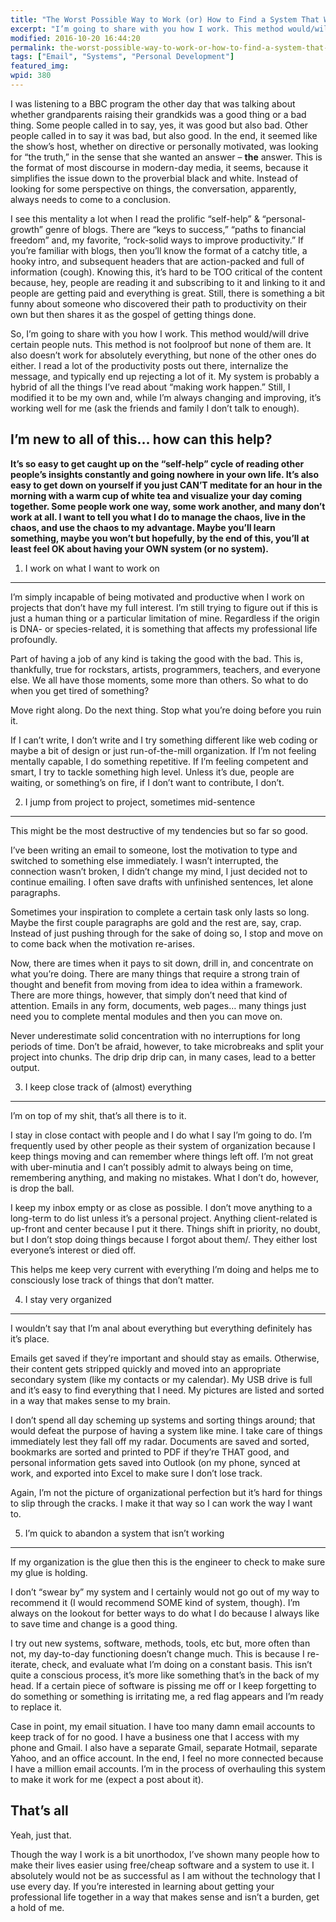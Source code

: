 ```yaml
---
title: "The Worst Possible Way to Work (or) How to Find a System That Works for You"
excerpt: "I’m going to share with you how I work. This method would/will drive certain people nuts. This method is not foolproof but none of them are."
modified: 2016-10-20 16:44:20
permalink: the-worst-possible-way-to-work-or-how-to-find-a-system-that-works-for-you/index.html
tags: ["Email", "Systems", "Personal Development"]
featured_img:
wpid: 380
---
```



I was listening to a BBC program the other day that was talking about whether grandparents raising their grandkids was a good thing or a bad thing. Some people called in to say, yes, it was good but also bad. Other people called in to say it was bad, but also good. In the end, it seemed like the show’s host, whether on directive or personally motivated, was looking for “the truth,” in the sense that she wanted an answer – **the** answer. This is the format of most discourse in modern-day media, it seems, because it simplifies the issue down to the proverbial black and white. Instead of looking for some perspective on things, the conversation, apparently, always needs to come to a conclusion.

I see this mentality a lot when I read the prolific “self-help” &amp; “personal-growth” genre of blogs. There are “keys to success,” “paths to financial freedom” and, my favorite, “rock-solid ways to improve productivity.” If you’re familiar with blogs, then you’ll know the format of a catchy title, a hooky intro, and subsequent headers that are action-packed and full of information (cough). Knowing this, it’s hard to be TOO critical of the content because, hey, people are reading it and subscribing to it and linking to it and people are getting paid and everything is great. Still, there is something a bit funny about someone who discovered their path to productivity on their own but then shares it as the gospel of getting things done.

So, I’m going to share with you how I work. This method would/will drive certain people nuts. This method is not foolproof but none of them are. It also doesn’t work for absolutely everything, but none of the other ones do either. I read a lot of the productivity posts out there, internalize the message, and typically end up rejecting a lot of it. My system is probably a hybrid of all the things I’ve read about “making work happen.” Still, I modified it to be my own and, while I’m always changing and improving, it’s working well for me (ask the friends and family I don’t talk to enough).

I’m new to all of this… how can this help?
------------------------------------------

**It’s so easy to get caught up on the “self-help” cycle of reading other people’s insights constantly and going nowhere in your own life. It’s also easy to get down on yourself if you just CAN’T meditate for an hour in the morning with a warm cup of white tea and visualize your day coming together. Some people work one way, some work another, and many don’t work at all. I want to tell you what I do to manage the chaos, live in the chaos, and use the chaos to my advantage. Maybe you’ll learn something, maybe you won’t but hopefully, by the end of this, you’ll at least feel OK about having your OWN system (or no system).**

1. I work on what I want to work on
-----------------------------------

I’m simply incapable of being motivated and productive when I work on projects that don’t have my full interest. I’m still trying to figure out if this is just a human thing or a particular limitation of mine. Regardless if the origin is DNA- or species-related, it is something that affects my professional life profoundly.

Part of having a job of any kind is taking the good with the bad. This is, thankfully, true for rockstars, artists, programmers, teachers, and everyone else. We all have those moments, some more than others. So what to do when you get tired of something?

Move right along. Do the next thing. Stop what you’re doing before you ruin it.

If I can’t write, I don’t write and I try something different like web coding or maybe a bit of design or just run-of-the-mill organization. If I’m not feeling mentally capable, I do something repetitive. If I’m feeling competent and smart, I try to tackle something high level. Unless it’s due, people are waiting, or something’s on fire, if I don’t want to contribute, I don’t.

2. I jump from project to project, sometimes mid-sentence
---------------------------------------------------------

This might be the most destructive of my tendencies but so far so good.

I’ve been writing an email to someone, lost the motivation to type and switched to something else immediately. I wasn’t interrupted, the connection wasn’t broken, I didn’t change my mind, I just decided not to continue emailing. I often save drafts with unfinished sentences, let alone paragraphs.

Sometimes your inspiration to complete a certain task only lasts so long. Maybe the first couple paragraphs are gold and the rest are, say, crap. Instead of just pushing through for the sake of doing so, I stop and move on to come back when the motivation re-arises.

Now, there are times when it pays to sit down, drill in, and concentrate on what you’re doing. There are many things that require a strong train of thought and benefit from moving from idea to idea within a framework. There are more things, however, that simply don’t need that kind of attention. Emails in any form, documents, web pages… many things just need you to complete mental modules and then you can move on.

Never underestimate solid concentration with no interruptions for long periods of time. Don’t be afraid, however, to take microbreaks and split your project into chunks. The drip drip drip can, in many cases, lead to a better output.

3. I keep close track of (almost) everything
--------------------------------------------

I’m on top of my shit, that’s all there is to it.

I stay in close contact with people and I do what I say I’m going to do. I’m frequently used by other people as their system of organization because I keep things moving and can remember where things left off. I’m not great with uber-minutia and I can’t possibly admit to always being on time, remembering anything, and making no mistakes. What I don’t do, however, is drop the ball.

I keep my inbox empty or as close as possible. I don’t move anything to a long-term to do list unless it’s a personal project. Anything client-related is up-front and center because I put it there. Things shift in priority, no doubt, but I don’t stop doing things because I forgot about them/. They either lost everyone’s interest or died off.

This helps me keep very current with everything I’m doing and helps me to consciously lose track of things that don’t matter.

4. I stay very organized
------------------------

I wouldn’t say that I’m anal about everything but everything definitely has it’s place.

Emails get saved if they’re important and should stay as emails. Otherwise, their content gets stripped quickly and moved into an appropriate secondary system (like my contacts or my calendar). My USB drive is full and it’s easy to find everything that I need. My pictures are listed and sorted in a way that makes sense to my brain.

I don’t spend all day scheming up systems and sorting things around; that would defeat the purpose of having a system like mine. I take care of things immediately lest they fall off my radar. Documents are saved and sorted, bookmarks are sorted and printed to PDF if they’re THAT good, and personal information gets saved into Outlook (on my phone, synced at work, and exported into Excel to make sure I don’t lose track.

Again, I’m not the picture of organizational perfection but it’s hard for things to slip through the cracks. I make it that way so I can work the way I want to.

5. I’m quick to abandon a system that isn’t working
---------------------------------------------------

If my organization is the glue then this is the engineer to check to make sure my glue is holding.

I don’t “swear by” my system and I certainly would not go out of my way to recommend it (I would recommend SOME kind of system, though). I’m always on the lookout for better ways to do what I do because I always like to save time and change is a good thing.

I try out new systems, software, methods, tools, etc but, more often than not, my day-to-day functioning doesn’t change much. This is because I re-iterate, check, and evaluate what I’m doing on a constant basis. This isn’t quite a conscious process, it’s more like something that’s in the back of my head. If a certain piece of software is pissing me off or I keep forgetting to do something or something is irritating me, a red flag appears and I’m ready to replace it.

Case in point, my email situation. I have too many damn email accounts to keep track of for no good. I have a business one that I access with my phone and Gmail. I also have a separate Gmail, separate Hotmail, separate Yahoo, and an office account. In the end, I feel no more connected because I have a million email accounts. I’m in the process of overhauling this system to make it work for me (expect a post about it).

That’s all
----------

Yeah, just that.

Though the way I work is a bit unorthodox, I’ve shown many people how to make their lives easier using free/cheap software and a system to use it. I absolutely would not be as successful as I am without the technology that I use every day. If you’re interested in learning about getting your professional life together in a way that makes sense and isn’t a burden, get a hold of me.
